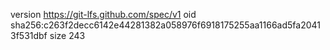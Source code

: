 version https://git-lfs.github.com/spec/v1
oid sha256:c263f2decc6142e44281382a058976f6918175255aa1166ad5fa20413f531dbf
size 243
